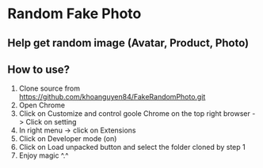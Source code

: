 # Random Fake Photo

## Help get random image (Avatar, Product, Photo)

## How to use?
1. Clone source from https://github.com/khoanguyen84/FakeRandomPhoto.git
2. Open Chrome
3. Click on Customize and control goole Chrome on the top right browser -> Click on setting
4. In right menu -> click on Extensions
5. Click on Developer mode (on)
6. Click on Load unpacked button and select the folder cloned by step 1
7. Enjoy magic ^.^